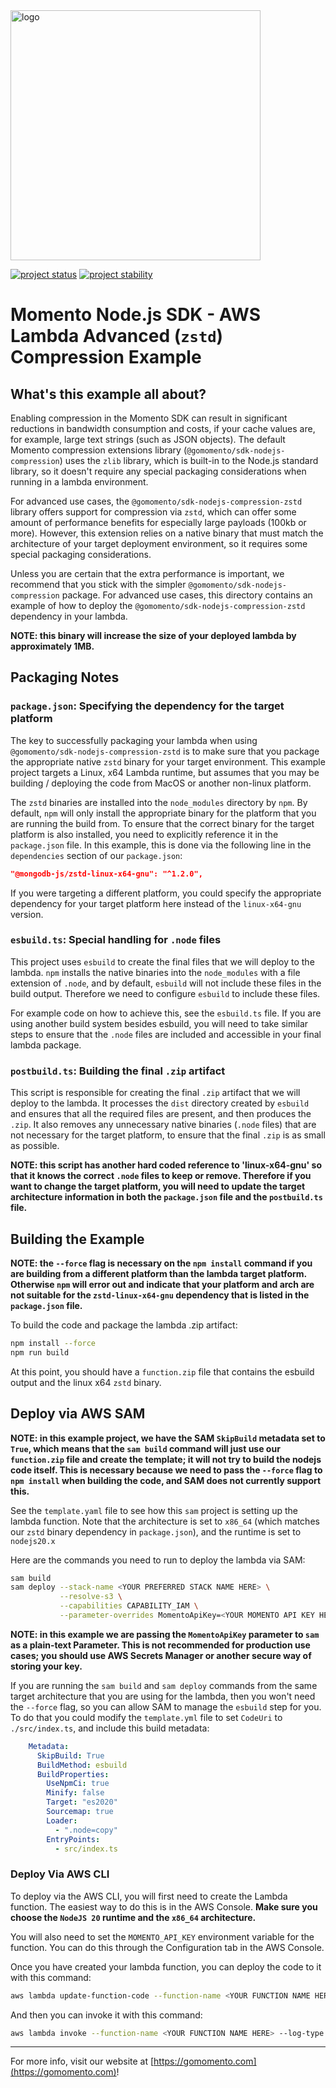 <img src="https://docs.momentohq.com/img/momento-logo-forest.svg" alt="logo" width="400"/>

[![project status](https://momentohq.github.io/standards-and-practices/badges/project-status-official.svg)](https://github.com/momentohq/standards-and-practices/blob/main/docs/momento-on-github.md)
[![project stability](https://momentohq.github.io/standards-and-practices/badges/project-stability-stable.svg)](https://github.com/momentohq/standards-and-practices/blob/main/docs/momento-on-github.md)


# Momento Node.js SDK - AWS Lambda Advanced (`zstd`) Compression Example

## What's this example all about?

Enabling compression in the Momento SDK can result in significant reductions in bandwidth consumption and costs, if your
cache values are, for example, large text strings (such as JSON objects). The default Momento compression extensions
library (`@gomomento/sdk-nodejs-compression`) uses the `zlib` library, which is built-in to the Node.js standard library,
so it doesn't require any special packaging considerations when running in a lambda environment.

For advanced use cases, the `@gomomento/sdk-nodejs-compression-zstd` library offers support for compression via `zstd`,
which can offer some amount of performance benefits for especially large payloads (100kb or more). However, this extension
relies on a native binary that must match the architecture of your target deployment environment, so it requires some
special packaging considerations.

Unless you are certain that the extra performance is important, we recommend that you stick with the simpler
`@gomomento/sdk-nodejs-compression` package. For advanced use cases, this directory contains an example of how to deploy
the `@gomomento/sdk-nodejs-compression-zstd` dependency in your lambda.

**NOTE: this binary will increase the size of your deployed lambda by approximately 1MB.**

## Packaging Notes

### `package.json`: Specifying the dependency for the target platform

The key to successfully packaging your lambda when using `@gomomento/sdk-nodejs-compression-zstd` is to make sure that you
package the appropriate native `zstd` binary for your target environment. This example project targets a Linux, x64 Lambda
runtime, but assumes that you may be building / deploying the code from MacOS or another non-linux platform.

The `zstd` binaries are installed into the `node_modules` directory by `npm`. By default, `npm` will only install the appropriate
binary for the platform that you are running the build from. To ensure that the correct binary for the target platform is
also installed, you need to explicitly reference it in the `package.json` file. In this example, this is done via
the following line in the `dependencies` section of our `package.json`:

```json
"@mongodb-js/zstd-linux-x64-gnu": "^1.2.0",
```

If you were targeting a different platform, you could specify the appropriate dependency for your target platform here instead of
the `linux-x64-gnu` version.

### `esbuild.ts`: Special handling for `.node` files

This project uses `esbuild` to create the final files that we will deploy to the lambda. `npm` installs the native binaries
into the `node_modules` with a file extension of `.node`, and by default, `esbuild` will not include these files in the
build output. Therefore we need to configure `esbuild` to include these files.

For example code on how to achieve this, see the `esbuild.ts` file. If you are using another build system besides esbuild,
you will need to take similar steps to ensure that the `.node` files are included and accessible in your final lambda package.

### `postbuild.ts`: Building the final `.zip` artifact

This script is responsible for creating the final `.zip` artifact that we will deploy to the lambda. It processes the
`dist` directory created by `esbuild` and ensures that all the required files are present, and then produces the `.zip`.
It also removes any unnecessary native binaries (`.node` files) that are not necessary for the target platform, to ensure
that the final `.zip` is as small as possible.

**NOTE: this script has another hard coded reference to 'linux-x64-gnu' so that it knows the correct `.node` files to keep or
remove. Therefore if you want to change the target platform, you will need to update the target architecture information in both
the `package.json` file and the `postbuild.ts` file.**

## Building the Example

**NOTE: the `--force` flag is necessary on the `npm install` command if you are building from a different platform than
the lambda target platform. Otherwise `npm` will error out and indicate that your platform and arch are not suitable
for the `zstd-linux-x64-gnu` dependency that is listed in the `package.json` file.**

To build the code and package the lambda .zip artifact:

```bash
npm install --force
npm run build
```

At this point, you should have a `function.zip` file that contains the esbuild output and the linux x64 `zstd` binary.

## Deploy via AWS SAM

**NOTE: in this example project, we have the SAM `SkipBuild` metadata set to `True`, which means that the `sam build` command
will just use our `function.zip` file and create the template; it will not try to build the nodejs code itself. This is necessary
because we need to pass the `--force` flag to `npm install` when building the code, and SAM does not currently support this.**

See the `template.yaml` file to see how this `sam` project is setting up the lambda function. Note that the architecture
is set to `x86_64` (which matches our `zstd` binary dependency in `package.json`), and the runtime is set to `nodejs20.x`

Here are the commands you need to run to deploy the lambda via SAM:

```bash
sam build
sam deploy --stack-name <YOUR PREFERRED STACK NAME HERE> \
           --resolve-s3 \
           --capabilities CAPABILITY_IAM \
           --parameter-overrides MomentoApiKey=<YOUR MOMENTO API KEY HERE>
```

**NOTE: in this example we are passing the `MomentoApiKey` parameter to `sam` as a plain-text Parameter. This is not recommended
for production use cases; you should use AWS Secrets Manager or another secure way of storing your key.**

If you are running the `sam build` and `sam deploy` commands from the same target architecture that you are using for the
lambda, then you won't need the `--force` flag, so you can allow SAM to manage the `esbuild` step for you. To do that you
could modify the `template.yml` file to set `CodeUri` to `./src/index.ts`, and include this build metadata:

```yaml
    Metadata:
      SkipBuild: True
      BuildMethod: esbuild
      BuildProperties:
        UseNpmCi: true
        Minify: false
        Target: "es2020"
        Sourcemap: true
        Loader:
          - ".node=copy"
        EntryPoints:
          - src/index.ts
```

### Deploy Via AWS CLI

To deploy via the AWS CLI, you will first need to create the Lambda function. The easiest way to do this is in the
AWS Console. **Make sure you choose the `NodeJS 20` runtime and the `x86_64` architecture.**

You will also need to set the `MOMENTO_API_KEY` environment variable for the function. You can do this through the Configuration
tab in the AWS Console.

Once you have created your lambda function, you can deploy the code to it with this command:

```bash
aws lambda update-function-code --function-name <YOUR FUNCTION NAME HERE> --zip-file fileb://function.zip
```

And then you can invoke it with this command:

```bash
aws lambda invoke --function-name <YOUR FUNCTION NAME HERE> --log-type Tail result.json | jq -r .LogResult | base64 -d
```

----------------------------------------------------------------------------------------
For more info, visit our website at [https://gomomento.com](https://gomomento.com)!
